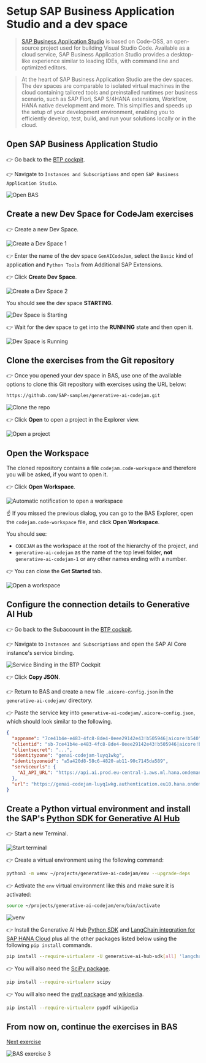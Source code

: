 # Setup SAP Business Application Studio and a dev space
> [SAP Business Application Studio](https://help.sap.com/docs/bas/sap-business-application-studio/what-is-sap-business-application-studio) is based on Code-OSS, an open-source project used for building Visual Studio Code. Available as a cloud service, SAP Business Application Studio provides a desktop-like experience similar to leading IDEs, with command line and optimized editors.

> At the heart of SAP Business Application Studio are the dev spaces. The dev spaces are comparable to isolated virtual machines in the cloud containing tailored tools and preinstalled runtimes per business scenario, such as SAP Fiori, SAP S/4HANA extensions, Workflow, HANA native development and more. This simplifies and speeds up the setup of your development environment, enabling you to efficiently develop, test, build, and run your solutions locally or in the cloud.

## Open SAP Business Application Studio
👉 Go back to the [BTP cockpit](https://emea.cockpit.btp.cloud.sap/cockpit#/globalaccount/275320f9-4c26-4622-8728-b6f5196075f5/subaccount/a5a420d8-58c6-4820-ab11-90c7145da589/subaccountoverview).

👉 Navigate to `Instances and Subscriptions` and open `SAP Business Application Studio`.

![Open BAS](images/BTP_cockpit_BAS.png)


## Create a new Dev Space for CodeJam exercises

👉 Create a new Dev Space.

![Create a Dev Space 1](images/bas.png)

👉 Enter the name of the dev space `GenAICodeJam`, select the `Basic` kind of application and `Python Tools` from Additional SAP Extensions.

👉 Click **Create Dev Space**.

![Create a Dev Space 2](images/create_dev_space.png)

You should see the dev space **STARTING**.

![Dev Space is Starting](images/dev_starting.png)

👉 Wait for the dev space to get into the **RUNNING** state and then open it.

![Dev Space is Running](images/dev_running.png)

## Clone the exercises from the Git repository

👉 Once you opened your dev space in BAS, use one of the available options to clone this Git repository with exercises using the URL below:

```sh
https://github.com/SAP-samples/generative-ai-codejam.git
```

![Clone the repo](images/clone_git.png)

👉 Click **Open** to open a project in the Explorer view.

![Open a project](images/clone_git_2.png)

## Open the Workspace

The cloned repository contains a file `codejam.code-workspace` and therefore you will be asked, if you want to open it. 

👉 Click **Open Workspace**.

![Automatic notification to open a workspace](images/open_workspace.png)

☝️ If you missed the previous dialog, you can go to the BAS Explorer, open the `codejam.code-workspace` file, and click **Open Workspace**.

You should see:
* `CODEJAM` as the workspace at the root of the hierarchy of the project, and
* `generative-ai-codejam` as the name of the top level folder, **not** `generative-ai-codejam-1` or any other names ending with a number.

👉 You can close the **Get Started** tab.

![Open a workspace](images/workspace.png)

## Configure the connection details to Generative AI Hub

👉 Go back to the Subaccount in the [BTP cockpit](https://emea.cockpit.btp.cloud.sap/cockpit#/globalaccount/275320f9-4c26-4622-8728-b6f5196075f5/subaccount/a5a420d8-58c6-4820-ab11-90c7145da589/subaccountoverview).

👉 Navigate to `Instances and Subscriptions` and open the SAP AI Core instance's service binding.

![Service Binding in the BTP Cockpit](images/service_binding.png)

👉 Click **Copy JSON**.

👉 Return to BAS and create a new file `.aicore-config.json` in the `generative-ai-codejam/` directory.

👉 Paste the service key into `generative-ai-codejam/.aicore-config.json`, which should look similar to the following.

```json
{
  "appname": "7ce41b4e-e483-4fc8-8de4-0eee29142e43!b505946|aicore!b540",
  "clientid": "sb-7ce41b4e-e483-4fc8-8de4-0eee29142e43!b505946|aicore!b540",
  "clientsecret": "...",
  "identityzone": "genai-codejam-luyq1wkg",
  "identityzoneid": "a5a420d8-58c6-4820-ab11-90c7145da589",
  "serviceurls": {
    "AI_API_URL": "https://api.ai.prod.eu-central-1.aws.ml.hana.ondemand.com"
  },
  "url": "https://genai-codejam-luyq1wkg.authentication.eu10.hana.ondemand.com"
}
```

## Create a Python virtual environment and install the SAP's [Python SDK for Generative AI Hub](https://pypi.org/project/generative-ai-hub-sdk/)

👉 Start a new Terminal.

![Start terminal](images/start_terminal.png)

👉 Create a virtual environment using the following command:

```bash
python3 -m venv ~/projects/generative-ai-codejam/env --upgrade-deps
```

👉 Activate the `env` virtual environment like this and make sure it is activated:

```bash
source ~/projects/generative-ai-codejam/env/bin/activate
```

![venv](images/venv.png)

👉 Install the Generative AI Hub [Python SDK](https://pypi.org/project/generative-ai-hub-sdk/) and [LangChain integration for SAP HANA Cloud](https://pypi.org/project/langchain-hana) plus all the other packages listed below using the following `pip install` commands.

```bash
pip install --require-virtualenv -U generative-ai-hub-sdk[all] 'langchain-hana==0.2.1'
```

👉 You will also need the [SciPy package](https://pypi.org/project/scipy/).

```bash
pip install --require-virtualenv scipy
```

👉 You will also need the [pydf package](https://pypi.org/project/pypdf/) and [wikipedia](https://pypi.org/project/wikipedia/).

```bash
pip install --require-virtualenv pypdf wikipedia
```

<!-- 👉 And [LangChain Experimental](https://pypi.org/project/langchain-experimental/).

```bash
pip install --require-virtualenv generative-ai-hub-sdk[all] langchain-experimental
```-->


## From now on, continue the exercises in BAS

[Next exercise](03-prompt-llm.ipynb)

![BAS exercise 3](images/bas_exercises.png)